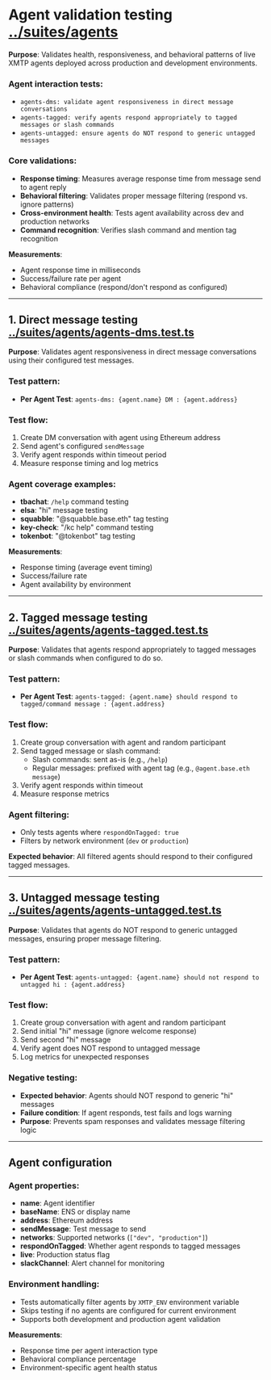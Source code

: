 # Agent validation testing [../suites/agents](../suites/agents)

**Purpose**: Validates health, responsiveness, and behavioral patterns of live XMTP agents deployed across production and development environments.

### Agent interaction tests:

- `agents-dms: validate agent responsiveness in direct message conversations`
- `agents-tagged: verify agents respond appropriately to tagged messages or slash commands`
- `agents-untagged: ensure agents do NOT respond to generic untagged messages`

### Core validations:

- **Response timing**: Measures average response time from message send to agent reply
- **Behavioral filtering**: Validates proper message filtering (respond vs. ignore patterns)
- **Cross-environment health**: Tests agent availability across dev and production networks
- **Command recognition**: Verifies slash command and mention tag recognition

**Measurements**:

- Agent response time in milliseconds
- Success/failure rate per agent
- Behavioral compliance (respond/don't respond as configured)

---

## 1. Direct message testing [../suites/agents/agents-dms.test.ts](../suites/agents/agents-dms.test.ts)

**Purpose**: Validates agent responsiveness in direct message conversations using their configured test messages.

### Test pattern:

- **Per Agent Test**: `agents-dms: {agent.name} DM : {agent.address}`

### Test flow:

1. Create DM conversation with agent using Ethereum address
2. Send agent's configured `sendMessage`
3. Verify agent responds within timeout period
4. Measure response timing and log metrics

### Agent coverage examples:

- **tbachat**: `/help` command testing
- **elsa**: "hi" message testing
- **squabble**: "@squabble.base.eth" tag testing
- **key-check**: "/kc help" command testing
- **tokenbot**: "@tokenbot" tag testing

**Measurements**:

- Response timing (average event timing)
- Success/failure rate
- Agent availability by environment

---

## 2. Tagged message testing [../suites/agents/agents-tagged.test.ts](../suites/agents/agents-tagged.test.ts)

**Purpose**: Validates that agents respond appropriately to tagged messages or slash commands when configured to do so.

### Test pattern:

- **Per Agent Test**: `agents-tagged: {agent.name} should respond to tagged/command message : {agent.address}`

### Test flow:

1. Create group conversation with agent and random participant
2. Send tagged message or slash command:
   - Slash commands: sent as-is (e.g., `/help`)
   - Regular messages: prefixed with agent tag (e.g., `@agent.base.eth message`)
3. Verify agent responds within timeout
4. Measure response metrics

### Agent filtering:

- Only tests agents where `respondOnTagged: true`
- Filters by network environment (`dev` or `production`)

**Expected behavior**: All filtered agents should respond to their configured tagged messages.

---

## 3. Untagged message testing [../suites/agents/agents-untagged.test.ts](../suites/agents/agents-untagged.test.ts)

**Purpose**: Validates that agents do NOT respond to generic untagged messages, ensuring proper message filtering.

### Test pattern:

- **Per Agent Test**: `agents-untagged: {agent.name} should not respond to untagged hi : {agent.address}`

### Test flow:

1. Create group conversation with agent and random participant
2. Send initial "hi" message (ignore welcome response)
3. Send second "hi" message
4. Verify agent does NOT respond to untagged message
5. Log metrics for unexpected responses

### Negative testing:

- **Expected behavior**: Agents should NOT respond to generic "hi" messages
- **Failure condition**: If agent responds, test fails and logs warning
- **Purpose**: Prevents spam responses and validates message filtering logic

---

## Agent configuration

### Agent properties:

- **name**: Agent identifier
- **baseName**: ENS or display name
- **address**: Ethereum address
- **sendMessage**: Test message to send
- **networks**: Supported networks (`["dev", "production"]`)
- **respondOnTagged**: Whether agent responds to tagged messages
- **live**: Production status flag
- **slackChannel**: Alert channel for monitoring

### Environment handling:

- Tests automatically filter agents by `XMTP_ENV` environment variable
- Skips testing if no agents are configured for current environment
- Supports both development and production agent validation

**Measurements**:

- Response time per agent interaction type
- Behavioral compliance percentage
- Environment-specific agent health status
